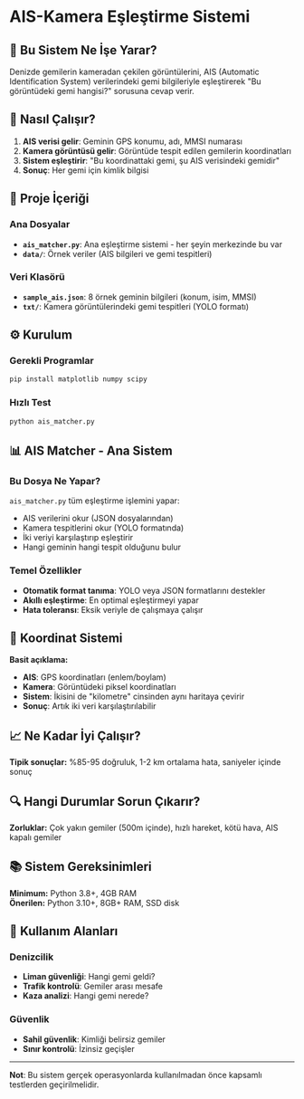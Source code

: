 # AIS-Kamera Eşleştirme Sistemi

## 🎯 Bu Sistem Ne İşe Yarar?
Denizde gemilerin kameradan çekilen görüntülerini, AIS (Automatic Identification System) verilerindeki gemi bilgileriyle eşleştirerek "Bu görüntüdeki gemi hangisi?" sorusuna cevap verir.

## 🚢 Nasıl Çalışır?
1. **AIS verisi gelir**: Geminin GPS konumu, adı, MMSI numarası
2. **Kamera görüntüsü gelir**: Görüntüde tespit edilen gemilerin koordinatları  
3. **Sistem eşleştirir**: "Bu koordinattaki gemi, şu AIS verisindeki gemidir"
4. **Sonuç**: Her gemi için kimlik bilgisi

## 📁 Proje İçeriği

### Ana Dosyalar
- **`ais_matcher.py`**: Ana eşleştirme sistemi - her şeyin merkezinde bu var
- **`data/`**: Örnek veriler (AIS bilgileri ve gemi tespitleri)

### Veri Klasörü
- **`sample_ais.json`**: 8 örnek geminin bilgileri (konum, isim, MMSI)
- **`txt/`**: Kamera görüntülerindeki gemi tespitleri (YOLO formatı)

## ⚙️ Kurulum

### Gerekli Programlar
```bash
pip install matplotlib numpy scipy
```

### Hızlı Test
```bash
python ais_matcher.py
```

## 📊 AIS Matcher - Ana Sistem

### Bu Dosya Ne Yapar?
`ais_matcher.py` tüm eşleştirme işlemini yapar:
- AIS verilerini okur (JSON dosyalarından)  
- Kamera tespitlerini okur (YOLO formatında)
- İki veriyi karşılaştırıp eşleştirir
- Hangi geminin hangi tespit olduğunu bulur

### Temel Özellikler
- **Otomatik format tanıma**: YOLO veya JSON formatlarını destekler
- **Akıllı eşleştirme**: En optimal eşleştirmeyi yapar
- **Hata toleransı**: Eksik veriyle de çalışmaya çalışır

## 🧭 Koordinat Sistemi

**Basit açıklama:**
- **AIS**: GPS koordinatları (enlem/boylam)
- **Kamera**: Görüntüdeki piksel koordinatları
- **Sistem**: İkisini de "kilometre" cinsinden aynı haritaya çevirir
- **Sonuç**: Artık iki veri karşılaştırılabilir

## 📈 Ne Kadar İyi Çalışır?

**Tipik sonuçlar:** %85-95 doğruluk, 1-2 km ortalama hata, saniyeler içinde sonuç

## 🔍 Hangi Durumlar Sorun Çıkarır?

**Zorluklar:** Çok yakın gemiler (500m içinde), hızlı hareket, kötü hava, AIS kapalı gemiler

## 📚 Sistem Gereksinimleri

**Minimum:** Python 3.8+, 4GB RAM  
**Önerilen:** Python 3.10+, 8GB+ RAM, SSD disk

## 🤝 Kullanım Alanları

### Denizcilik
- **Liman güvenliği**: Hangi gemi geldi?
- **Trafik kontrolü**: Gemiler arası mesafe
- **Kaza analizi**: Hangi gemi nerede?

### Güvenlik
- **Sahil güvenlik**: Kimliği belirsiz gemiler
- **Sınır kontrolü**: İzinsiz geçişler

---
**Not**: Bu sistem gerçek operasyonlarda kullanılmadan önce kapsamlı testlerden geçirilmelidir.
